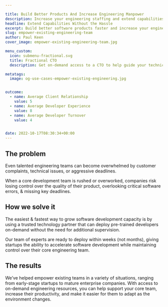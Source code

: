 ```yaml
---

title: Build Better Products And Increase Engineering Manpower
description: Increase your engineering staffing and extend capabilities without needing more training, recruiting, onboarding and management.
headline: Extend Capabilities Without the Hassle
excerpt: Build better software products faster and increase your engineering manpower without the need for more recruiting, training, onboarding, and management.
slug: empower-existing-engineering-team
author: Paul Keen
cover_image: empower-existing-engineering-team.jpg

menu_custom:
  icon: submenu-fractional.svg
  title: Fractional CTO
  description: Get on-demand access to a CTO to help guide your technical vision, accelerate team-building, and improve development team operations.

metatags:
  image: og-use-cases-empower-existing-engineering.jpg


outcome:
  - name: Average Client Relationship
    value: 5
  - name: Average Developer Experience
    value: 8
  - name: Average Developer Turnover
    value: 4


date: 2022-10-17T08:30:34+00:00
---
```


## The problem

Even talented engineering teams can become overwhelmed by customer complaints, technical issues, or aggressive deadlines.

When a core development team is rushed or overworked, companies risk losing control over the quality of their product, overlooking critical software errors, & missing key deadlines.

## How we solve it

The easiest & fastest way to grow software development capacity is by using a trusted technology partner that can deploy pre-trained developers on-demand without the need for additional supervision.

Our team of experts are ready to deploy within weeks (not months), giving startups the ability to accelerate software development while maintaining control over their core engineering team.

## The results

We&#8217;ve helped empower existing teams in a variety of situations, ranging from early-stage startups to mature enterprise companies. With access to on-demand engineering resources, you can help support your core team, increase their productivity, and make it easier for them to adapt as the environment changes.
